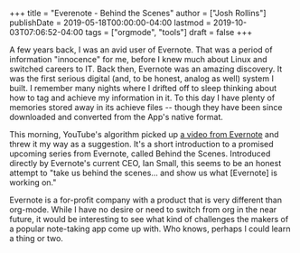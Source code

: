 +++
title = "Everenote - Behind the Scenes"
author = ["Josh Rollins"]
publishDate = 2019-05-18T00:00:00-04:00
lastmod = 2019-10-03T07:06:52-04:00
tags = ["orgmode", "tools"]
draft = false
+++

A few years back, I was an avid user of Evernote. That was a period of information "innocence" for me, before I knew much about Linux and switched careers to IT. Back then, Evernote was an amazing discovery. It was the first serious digital (and, to be honest, analog as well) system I built. I remember many nights where I drifted off to sleep thinking about how to tag and achieve my information in it. To this day I have plenty of memories stored away in its achieve files -- though they have been since downloaded and converted from the App's native format.

<!--more-->

This morning, YouTube's algorithm picked up [a video from Evernote](https://www.youtube.com/watch?v=5rNUpXYCcrA) and threw it my way as a suggestion. It's a short introduction to a promised upcoming series from Evernote, called Behind the Scenes. Introduced directly by Evernote's current CEO, Ian Small, this seems to be an honest attempt to "take us behind the scenes... and show us what [Evernote] is working on."

Evernote is a for-profit company with a product that is very different than org-mode. While I have no desire or need to switch from org in the near future, it would be interesting to see what kind of challenges the makers of a popular note-taking app come up with. Who knows, perhaps I could learn a thing or two.